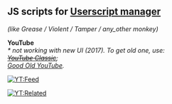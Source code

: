 ## JS scripts for [Userscript manager](https://en.wikipedia.org/wiki/Userscript_manager) 
*(like Grease / Violent / Tamper / any_other monkey)*


**YouTube**\
_\* not working with new UI (2017). To get old one, use:\
~~[YouTube Classic](https://github.com/xxzefgh/youtube-classic-extension)~~;\
[Good Old YouTube](https://addons.mozilla.org/firefox/addon/good-old-youtube)._

[![YT:Feed](https://img.shields.io/static/v1?label=Install&message=1%20Click%20remove%20video%20from%20Feed&color=%237D2C2C&style=flat-square)](https://raw.githubusercontent.com/8W4H7/user_scripts/master/youtube/yt_1click_remove_video_from_feed.user.js)

[![YT:Related](https://img.shields.io/static/v1?label=Install&message=1%20Click%20remove%20video%20from%20Related&color=%237D2C2C&style=flat-square)](https://raw.githubusercontent.com/8W4H7/user_scripts/master/youtube/yt_1click_remove_video_from_related.user.js)
